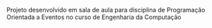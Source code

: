 
Projeto desenvolvido em sala de aula para disciplina de Programação Orientada a Eventos no curso de Engenharia da Computação
